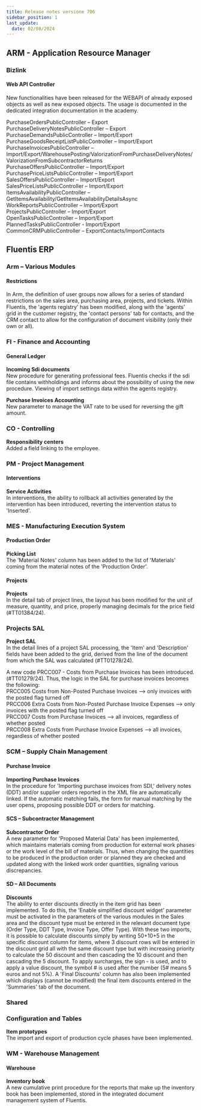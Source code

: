 ```yaml
---
title: Release notes versione 706
sidebar_position: 1
last_update:
  date: 02/08/2024
---
```


## ARM - Application Resource Manager

### Bizlink

#### Web API Controller

New functionalities have been released for the WEBAPI of already exposed objects as well as new exposed objects. The usage is documented in the dedicated integration documentation in the academy.

PurchaseOrdersPublicController – Export  
PurchaseDeliveryNotesPublicController – Export  
PurchaseDemandsPublicController – Import/Export  
PurchaseGoodsReceiptListPublicController – Import/Export  
PurchaseInvoicesPublicController – Import/Export/WarehousePosting/ValorizationFromPurchaseDeliveryNotes/ValorizationFromSubcontractorReturns  
PurchaseOffersPublicController – Import/Export  
PurchasePriceListsPublicController – Import/Export  
SalesOffersPublicController – Import/Export  
SalesPriceListsPublicController – Import/Export  
ItemsAvailabilityPublicController – GetItemsAvailability/GetItemsAvailabilityDetailsAsync  
WorkReportsPublicController – Import/Export  
ProjectsPublicController – Import/Export  
OpenTasksPublicController – Import/Export  
PlannedTasksPublicController - Import/Export  
CommonCRMPublicController – ExportContacts/ImportContacts  

## Fluentis ERP

### Arm – Various Modules 

#### Restrictions 

In Arm, the definition of user groups now allows for a series of standard restrictions on the sales area, purchasing area, projects, and tickets. Within Fluentis, the 'agents registry' has been modified, along with the 'agents' grid in the customer registry, the 'contact persons' tab for contacts, and the CRM contact to allow for the configuration of document visibility (only their own or all).

### FI - Finance and Accounting	 

#### General Ledger 

**Incoming Sdi documents**  
New procedure for generating professional fees. Fluentis checks if the sdi file contains withholdings and informs about the possibility of using the new procedure. Viewing of import settings data within the agents registry.

**Purchase Invoices Accounting**    
New parameter to manage the VAT rate to be used for reversing the gift amount.

### CO - Controlling	 

**Responsibility centers**  
Added a field linking to the employee.

### PM - Project Management	 

#### Interventions

**Service Activities**  
In interventions, the ability to rollback all activities generated by the intervention has been introduced, reverting the intervention status to 'Inserted'.

### MES - Manufacturing Execution System

#### Production Order

**Picking List**  
The 'Material Notes' column has been added to the list of 'Materials' coming from the material notes of the 'Production Order'. 

#### Projects

**Projects**  
In the detail tab of project lines, the layout has been modified for the unit of measure, quantity, and price, properly managing decimals for the price field (#TT01384/24).

### Projects SAL  

**Project SAL**  
In the detail lines of a project SAL processing, the 'Item' and 'Description' fields have been added to the grid, derived from the line of the document from which the SAL was calculated (#TT01278/24).  

A new code PRCC007 - Costs from Purchase Invoices has been introduced. (#TT01279/24). Thus, the logic in the SAL for purchase invoices becomes the following:  
PRCC005            Costs from Non-Posted Purchase Invoices  --> only invoices with the posted flag turned off  
PRCC006            Extra Costs from Non-Posted Purchase Invoice Expenses  --> only invoices with the posted flag turned off  
PRCC007            Costs from Purchase Invoices             --> all invoices, regardless of whether posted  
PRCC008            Extra Costs from Purchase Invoice Expenses --> all invoices, regardless of whether posted  

### SCM – Supply Chain Management

#### Purchase Invoice

**Importing Purchase Invoices**  
In the procedure for 'Importing purchase invoices from SDI,' delivery notes (DDT) and/or supplier orders reported in the XML file are automatically linked. If the automatic matching fails, the form for manual matching by the user opens, proposing possible DDT or orders for matching.

#### SCS – Subcontractor Management

**Subcontractor Order**  
A new parameter for 'Proposed Material Data' has been implemented, which maintains materials coming from production for external work phases or the work level of the bill of materials. Thus, when changing the quantities to be produced in the production order or planned they are checked and updated along with the linked work order quantities, signaling various discrepancies.

#### SD – All Documents

**Discounts**  
The ability to enter discounts directly in the item grid has been implemented. To do this, the 'Enable simplified discount widget' parameter must be activated in the parameters of the various modules in the Sales area and the discount type must be entered in the relevant document type (Order Type, DDT Type, Invoice Type, Offer Type). With these two imports, it is possible to calculate discounts simply by writing 50+10+5 in the specific discount column for items, where 3 discount rows will be entered in the discount grid all with the same discount type but with increasing priority to calculate the 50 discount and then cascading the 10 discount and then cascading the 5 discount. To apply surcharges, the sign - is used, and to apply a value discount, the symbol # is used after the number (5# means 5 euros and not 5%). A 'Final Discounts' column has also been implemented which displays (cannot be modified) the final item discounts entered in the 'Summaries' tab of the document.

### Shared

### Configuration and Tables	

**Item prototypes**  
The import and export of production cycle phases have been implemented.

### WM - Warehouse Management

#### Warehouse

**Inventory book**  
A new cumulative print procedure for the reports that make up the inventory book has been implemented, stored in the integrated document management system of Fluentis.